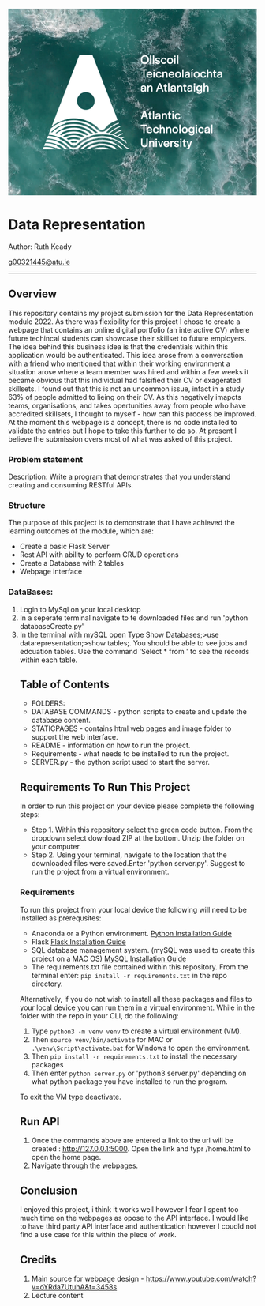 ![ATU Logo](images/ATU_Logo.png)

# Data Representation

Author: Ruth Keady 

g00321445@atu.ie
***

## Overview
This repository contains my project submission for the Data Representation module 2022. As there was flexibility for this project I chose to create a webpage that contains an online digital portfolio (an interactive CV) where future techincal students can showcase their skillset to future employers. The idea behind this business idea is that the credentials within this application would be authenticated. This idea arose from a conversation with a friend who mentioned that within their working environment a situation arose where a team member was hired and within a few weeks it became obvious that this individual had falsified their CV or exagerated skillsets. I found out that this is not an uncommon issue, infact in a study 63% of people admitted to lieing on their CV. As this negatively imapcts teams, organisations, and takes opertunities away from people who have accredited skillsets, I thought to myself - how can this process be improved. At the moment this webpage is a concept, there is no code installed to validate the entries but I hope to take this further to do so. At present I believe the submission overs most of what was asked of this project. 

### Problem statement 
Description:
Write a program that demonstrates that you understand creating and consuming
RESTful APIs.

### Structure 
The purpose of this project is to demonstrate that I have achieved the learning outcomes of the module, which are:
- Create a basic Flask Server
- Rest API with ability to perform CRUD operations
- Create a Database with 2 tables
- Webpage  interface 

### DataBases:
1. Login to MySql on your local desktop
2. In a seperate terminal navigate to te downloaded files and run 'python databaseCreate.py'   
3. In the terminal with mySQL open Type Show Databases;>use datarepresentation;>show tables;. You should be able to see jobs and edcuation tables. Use the command 'Select * from <table>' to see the records within each table. 

## Table of Contents

- FOLDERS:
- DATABASE COMMANDS - python scripts to create and update the database content. 
- STATICPAGES - contains html web pages and image folder to support the web interface. 
- README - information on how to run the project. 
- Requirements - what needs to be installed to run the project. 
- SERVER.py - the python script used to start the server. 


## Requirements To Run This Project 
In order to run this project on your device please complete the following steps:
- Step 1. Within this repository select the green code button. From the dropdown select download ZIP at the bottom. Unzip the folder on your computer. 
- Step 2. Using your terminal, navigate to the location that the downloaded files were saved.Enter 'python server.py'. Suggest to run the project from a virtual environment. 

### Requirements

To run this project from your local device the following will need to be installed as prerequsites:
  -  Anaconda or a Python environment. [Python Installation Guide](https://docs.anaconda.com/anaconda/install/index.html)
  - Flask [Flask Installation Guide](https://flask.palletsprojects.com/en/2.0.x/installation/)
  - SQL database management system. (mySQL was used to create this project on a MAC OS) [MySQL Installation Guide](https://dev.mysql.com/doc/mysql-installation-excerpt/5.7/en/)
  - The requirements.txt file contained within this repository. From the terminal enter: `pip install -r requirements.txt` in the repo directory.

Alternatively, if you do not wish to install all these packages and files to your local device you can run them in a virtual environment. While in the folder with the repo in your CLI, do the following:

1. Type `python3 -m venv venv` to create a virtual environment (VM).
2. Then `source venv/bin/activate` for MAC or `.\venv\Script\activate.bat` for Windows to open the environment.
3. Then `pip install -r requirements.txt` to install the necessary packages
4. Then enter `python server.py` or 'python3 server.py' depending on what python package you have installed to run the program. 

To exit the VM type deactivate.

## Run API
1. Once the commands above are entered a link to the url will be created : http://127.0.0.1:5000. Open the link and typr /home.html to open the home page. 
2. Navigate through the webpages. 

## Conclusion
I enjoyed this project, i think it works well however I fear I spent too much time on the webpages as opose to the API interface. I would like to have third party API interface and authentication however I coudld not find a use case for this within the piece of work. 

## Credits
1. Main source for webpage design - https://www.youtube.com/watch?v=oYRda7UtuhA&t=3458s
2. Lecture content
